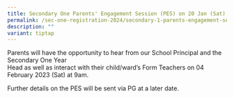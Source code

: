 ```yaml
---
title: Secondary One Parents' Engagement Session (PES) on 20 Jan (Sat)
permalink: /sec-one-registration-2024/secondary-1-parents-engagement-session-pes-on-20-jan-sat/
description: ""
variant: tiptap
---
```

<p>Parents will have the opportunity to hear from our School Principal and the Secondary One Year<br>Head as well as interact with their child/ward’s Form Teachers on 04 February 2023 (Sat) at 9am.</p>
<p>Further details on the PES will be sent via PG at a later date.</p>